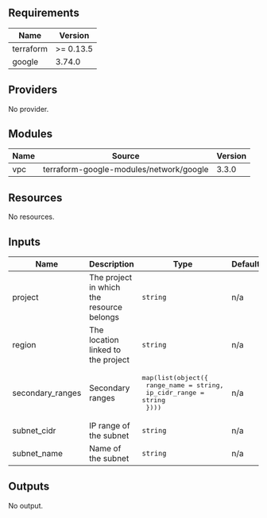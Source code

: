 ## Requirements

| Name      | Version   |
| --------- | --------- |
| terraform | >= 0.13.5 |
| google    | 3.74.0    |

## Providers

No provider.

## Modules

| Name | Source                                  | Version |
| ---- | --------------------------------------- | ------- |
| vpc  | terraform-google-modules/network/google | 3.3.0   |

## Resources

No resources.

## Inputs

| Name              | Description                               | Type                                                                                      | Default | Required |
| ----------------- | ----------------------------------------- | ----------------------------------------------------------------------------------------- | ------- | :------: |
| project           | The project in which the resource belongs | `string`                                                                                  | n/a     |   yes    |
| region            | The location linked to the project        | `string`                                                                                  | n/a     |   yes    |
| secondary\_ranges | Secondary ranges                          | <pre>map(list(object({<br> range_name = string,<br> ip_cidr_range = string<br> })))</pre> | n/a     |   yes    |
| subnet\_cidr      | IP range of the subnet                    | `string`                                                                                  | n/a     |   yes    |
| subnet\_name      | Name of the subnet                        | `string`                                                                                  | n/a     |   yes    |

## Outputs

No output.
